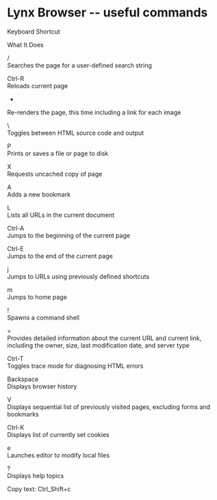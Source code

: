 # Lynx Browser  -- useful commands

Keyboard Shortcut

What It Does

/	
Searches the page for a user-defined search string

Ctrl-R	
Reloads current page

*	
Re-renders the page, this time including a link for each
image

\	
Toggles between HTML source code and output

P	
Prints or saves a file or page to disk

X	
Requests uncached copy of page

A	
Adds a new bookmark

L	
Lists all URLs in the current document

Ctrl-A	
Jumps to the beginning of the current page

Ctrl-E	
Jumps to the end of the current page

j	
Jumps to URLs using previously defined shortcuts

m	
Jumps to home page

!	
Spawns a command shell

=	
Provides detailed information about the current URL and
current link, including the owner, size, last modification date, and server
type

Ctrl-T	
Toggles trace mode for diagnosing HTML errors

Backspace	
Displays browser history

V	
Displays sequential list of previously visited pages,
excluding forms and bookmarks

Ctrl-K	
Displays list of currently set cookies

e	
Launches editor to modify local files

?	
Displays help topics

Copy text: Ctrl_Shift+c

